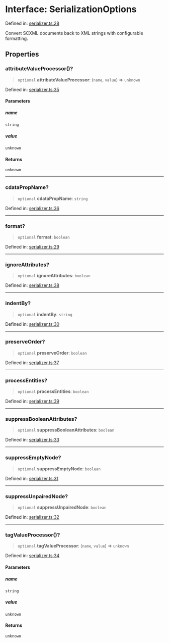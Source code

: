 # Interface: SerializationOptions

Defined in: [serializer.ts:28](https://github.com/caweinshenker/scxml-js/blob/7dd2f3af253aee1431983d9212ae959f7d7083ba/src/serializer.ts#L28)

Convert SCXML documents back to XML strings with configurable formatting.

## Properties

### attributeValueProcessor()?

> `optional` **attributeValueProcessor**: (`name`, `value`) => `unknown`

Defined in: [serializer.ts:35](https://github.com/caweinshenker/scxml-js/blob/7dd2f3af253aee1431983d9212ae959f7d7083ba/src/serializer.ts#L35)

#### Parameters

##### name

`string`

##### value

`unknown`

#### Returns

`unknown`

***

### cdataPropName?

> `optional` **cdataPropName**: `string`

Defined in: [serializer.ts:36](https://github.com/caweinshenker/scxml-js/blob/7dd2f3af253aee1431983d9212ae959f7d7083ba/src/serializer.ts#L36)

***

### format?

> `optional` **format**: `boolean`

Defined in: [serializer.ts:29](https://github.com/caweinshenker/scxml-js/blob/7dd2f3af253aee1431983d9212ae959f7d7083ba/src/serializer.ts#L29)

***

### ignoreAttributes?

> `optional` **ignoreAttributes**: `boolean`

Defined in: [serializer.ts:38](https://github.com/caweinshenker/scxml-js/blob/7dd2f3af253aee1431983d9212ae959f7d7083ba/src/serializer.ts#L38)

***

### indentBy?

> `optional` **indentBy**: `string`

Defined in: [serializer.ts:30](https://github.com/caweinshenker/scxml-js/blob/7dd2f3af253aee1431983d9212ae959f7d7083ba/src/serializer.ts#L30)

***

### preserveOrder?

> `optional` **preserveOrder**: `boolean`

Defined in: [serializer.ts:37](https://github.com/caweinshenker/scxml-js/blob/7dd2f3af253aee1431983d9212ae959f7d7083ba/src/serializer.ts#L37)

***

### processEntities?

> `optional` **processEntities**: `boolean`

Defined in: [serializer.ts:39](https://github.com/caweinshenker/scxml-js/blob/7dd2f3af253aee1431983d9212ae959f7d7083ba/src/serializer.ts#L39)

***

### suppressBooleanAttributes?

> `optional` **suppressBooleanAttributes**: `boolean`

Defined in: [serializer.ts:33](https://github.com/caweinshenker/scxml-js/blob/7dd2f3af253aee1431983d9212ae959f7d7083ba/src/serializer.ts#L33)

***

### suppressEmptyNode?

> `optional` **suppressEmptyNode**: `boolean`

Defined in: [serializer.ts:31](https://github.com/caweinshenker/scxml-js/blob/7dd2f3af253aee1431983d9212ae959f7d7083ba/src/serializer.ts#L31)

***

### suppressUnpairedNode?

> `optional` **suppressUnpairedNode**: `boolean`

Defined in: [serializer.ts:32](https://github.com/caweinshenker/scxml-js/blob/7dd2f3af253aee1431983d9212ae959f7d7083ba/src/serializer.ts#L32)

***

### tagValueProcessor()?

> `optional` **tagValueProcessor**: (`name`, `value`) => `unknown`

Defined in: [serializer.ts:34](https://github.com/caweinshenker/scxml-js/blob/7dd2f3af253aee1431983d9212ae959f7d7083ba/src/serializer.ts#L34)

#### Parameters

##### name

`string`

##### value

`unknown`

#### Returns

`unknown`
